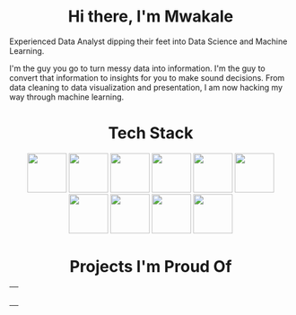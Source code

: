 <h1 align="center">Hi there, I'm Mwakale</h1>

Experienced Data Analyst dipping their feet into Data Science and Machine Learning.

I'm the guy you go to turn messy data into information. I'm the guy to convert that information to insights for you to make sound decisions. From data cleaning to data visualization and presentation, I am now hacking my way through machine learning.

<h1 align="center">Tech Stack</h1>
<p align="center">
  <img src="https://www.svgrepo.com/show/373589/excel.svg" width="70" height="70"/>
  <img src="https://cdn.jsdelivr.net/gh/devicons/devicon@latest/icons/mysql/mysql-original.svg" width="70" height="70"/>
  <img src="https://cdn.svglogos.dev/logos/python.svg" width="70" height="70"/>
  <img src="https://cdn.svglogos.dev/logos/numpy.svg" width="70" height="70"/>
  <img src="https://cdn.svglogos.dev/logos/pandas-icon.svg" width="70" height="70"/>
  <img src="https://cdn.svglogos.dev/logos/matplotlib-icon.svg" width="70" height="70"/>
  <img src="https://cdn.svglogos.dev/logos/visual-studio-code.svg" width="70" height="70"/>
  <img src="https://cdn.jsdelivr.net/gh/devicons/devicon@latest/icons/scikitlearn/scikitlearn-original.svg" width="70" height="70"/>
  <img src="https://cdn.svglogos.dev/logos/microsoft-power-bi.svg" width="70" height="70"/>
  <img src="https://cdn.svglogos.dev/logos/tableau-icon.svg" width="70" height="70"/>
</p>

<h1 align="center">Projects I'm Proud Of</h1>
<table>
  <tr>
    <td>
      <h3>
  </tr>
</table>
